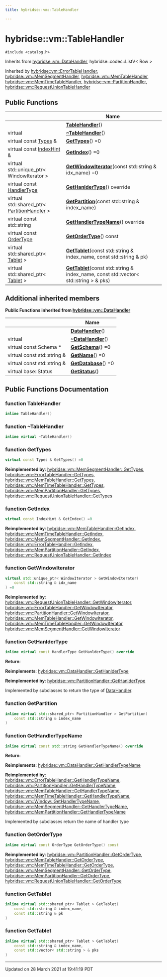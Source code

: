 ```yaml
---
title: hybridse::vm::TableHandler

---
```


# hybridse::vm::TableHandler




`#include <catalog.h>`

Inherits from [hybridse::vm::DataHandler](/hybridse/usage/api/markdown/Classes/classhybridse_1_1vm_1_1_data_handler.md), hybridse::codec::ListV< Row >

Inherited by [hybridse::vm::ErrorTableHandler](/hybridse/usage/api/markdown/Classes/classhybridse_1_1vm_1_1_error_table_handler.md), [hybridse::vm::MemSegmentHandler](/hybridse/usage/api/markdown/Classes/classhybridse_1_1vm_1_1_mem_segment_handler.md), [hybridse::vm::MemTableHandler](/hybridse/usage/api/markdown/Classes/classhybridse_1_1vm_1_1_mem_table_handler.md), [hybridse::vm::MemTimeTableHandler](/hybridse/usage/api/markdown/Classes/classhybridse_1_1vm_1_1_mem_time_table_handler.md), [hybridse::vm::PartitionHandler](/hybridse/usage/api/markdown/Classes/classhybridse_1_1vm_1_1_partition_handler.md), [hybridse::vm::RequestUnionTableHandler](/hybridse/usage/api/markdown/Classes/classhybridse_1_1vm_1_1_request_union_table_handler.md)

## Public Functions

|                | Name           |
| -------------- | -------------- |
| | **[TableHandler](/hybridse/usage/api/markdown/Classes/classhybridse_1_1vm_1_1_table_handler.md#function-tablehandler)**() |
| virtual | **[~TableHandler](/hybridse/usage/api/markdown/Classes/classhybridse_1_1vm_1_1_table_handler.md#function-~tablehandler)**() |
| virtual const [Types](/hybridse/usage/api/markdown/Namespaces/namespacehybridse_1_1vm.md#typedef-types) & | **[GetTypes](/hybridse/usage/api/markdown/Classes/classhybridse_1_1vm_1_1_table_handler.md#function-gettypes)**() =0 |
| virtual const [IndexHint](/hybridse/usage/api/markdown/Namespaces/namespacehybridse_1_1vm.md#typedef-indexhint) & | **[GetIndex](/hybridse/usage/api/markdown/Classes/classhybridse_1_1vm_1_1_table_handler.md#function-getindex)**() =0 |
| virtual std::unique_ptr< WindowIterator > | **[GetWindowIterator](/hybridse/usage/api/markdown/Classes/classhybridse_1_1vm_1_1_table_handler.md#function-getwindowiterator)**(const std::string & idx_name) =0 |
| virtual const [HandlerType](/hybridse/usage/api/markdown/Namespaces/namespacehybridse_1_1vm.md#enum-handlertype) | **[GetHanlderType](/hybridse/usage/api/markdown/Classes/classhybridse_1_1vm_1_1_table_handler.md#function-gethanldertype)**() override |
| virtual std::shared_ptr< [PartitionHandler](/hybridse/usage/api/markdown/Classes/classhybridse_1_1vm_1_1_partition_handler.md) > | **[GetPartition](/hybridse/usage/api/markdown/Classes/classhybridse_1_1vm_1_1_table_handler.md#function-getpartition)**(const std::string & index_name) |
| virtual const std::string | **[GetHandlerTypeName](/hybridse/usage/api/markdown/Classes/classhybridse_1_1vm_1_1_table_handler.md#function-gethandlertypename)**() override |
| virtual const [OrderType](/hybridse/usage/api/markdown/Namespaces/namespacehybridse_1_1vm.md#enum-ordertype) | **[GetOrderType](/hybridse/usage/api/markdown/Classes/classhybridse_1_1vm_1_1_table_handler.md#function-getordertype)**() const |
| virtual std::shared_ptr< [Tablet](/hybridse/usage/api/markdown/Classes/classhybridse_1_1vm_1_1_tablet.md) > | **[GetTablet](/hybridse/usage/api/markdown/Classes/classhybridse_1_1vm_1_1_table_handler.md#function-gettablet)**(const std::string & index_name, const std::string & pk) |
| virtual std::shared_ptr< [Tablet](/hybridse/usage/api/markdown/Classes/classhybridse_1_1vm_1_1_tablet.md) > | **[GetTablet](/hybridse/usage/api/markdown/Classes/classhybridse_1_1vm_1_1_table_handler.md#function-gettablet)**(const std::string & index_name, const std::vector< std::string > & pks) |

## Additional inherited members

**Public Functions inherited from [hybridse::vm::DataHandler](/hybridse/usage/api/markdown/Classes/classhybridse_1_1vm_1_1_data_handler.md)**

|                | Name           |
| -------------- | -------------- |
| | **[DataHandler](/hybridse/usage/api/markdown/Classes/classhybridse_1_1vm_1_1_data_handler.md#function-datahandler)**() |
| virtual | **[~DataHandler](/hybridse/usage/api/markdown/Classes/classhybridse_1_1vm_1_1_data_handler.md#function-~datahandler)**() |
| virtual const Schema * | **[GetSchema](/hybridse/usage/api/markdown/Classes/classhybridse_1_1vm_1_1_data_handler.md#function-getschema)**() =0 |
| virtual const std::string & | **[GetName](/hybridse/usage/api/markdown/Classes/classhybridse_1_1vm_1_1_data_handler.md#function-getname)**() =0 |
| virtual const std::string & | **[GetDatabase](/hybridse/usage/api/markdown/Classes/classhybridse_1_1vm_1_1_data_handler.md#function-getdatabase)**() =0 |
| virtual base::Status | **[GetStatus](/hybridse/usage/api/markdown/Classes/classhybridse_1_1vm_1_1_data_handler.md#function-getstatus)**() |


## Public Functions Documentation

### function TableHandler

```cpp
inline TableHandler()
```


### function ~TableHandler

```cpp
inline virtual ~TableHandler()
```


### function GetTypes

```cpp
virtual const Types & GetTypes() =0
```


**Reimplemented by**: [hybridse::vm::MemSegmentHandler::GetTypes](/hybridse/usage/api/markdown/Classes/classhybridse_1_1vm_1_1_mem_segment_handler.md#function-gettypes), [hybridse::vm::ErrorTableHandler::GetTypes](/hybridse/usage/api/markdown/Classes/classhybridse_1_1vm_1_1_error_table_handler.md#function-gettypes), [hybridse::vm::MemTableHandler::GetTypes](/hybridse/usage/api/markdown/Classes/classhybridse_1_1vm_1_1_mem_table_handler.md#function-gettypes), [hybridse::vm::MemTimeTableHandler::GetTypes](/hybridse/usage/api/markdown/Classes/classhybridse_1_1vm_1_1_mem_time_table_handler.md#function-gettypes), [hybridse::vm::MemPartitionHandler::GetTypes](/hybridse/usage/api/markdown/Classes/classhybridse_1_1vm_1_1_mem_partition_handler.md#function-gettypes), [hybridse::vm::RequestUnionTableHandler::GetTypes](/hybridse/usage/api/markdown/Classes/classhybridse_1_1vm_1_1_request_union_table_handler.md#function-gettypes)


### function GetIndex

```cpp
virtual const IndexHint & GetIndex() =0
```


**Reimplemented by**: [hybridse::vm::MemTableHandler::GetIndex](/hybridse/usage/api/markdown/Classes/classhybridse_1_1vm_1_1_mem_table_handler.md#function-getindex), [hybridse::vm::MemTimeTableHandler::GetIndex](/hybridse/usage/api/markdown/Classes/classhybridse_1_1vm_1_1_mem_time_table_handler.md#function-getindex), [hybridse::vm::MemSegmentHandler::GetIndex](/hybridse/usage/api/markdown/Classes/classhybridse_1_1vm_1_1_mem_segment_handler.md#function-getindex), [hybridse::vm::ErrorTableHandler::GetIndex](/hybridse/usage/api/markdown/Classes/classhybridse_1_1vm_1_1_error_table_handler.md#function-getindex), [hybridse::vm::MemPartitionHandler::GetIndex](/hybridse/usage/api/markdown/Classes/classhybridse_1_1vm_1_1_mem_partition_handler.md#function-getindex), [hybridse::vm::RequestUnionTableHandler::GetIndex](/hybridse/usage/api/markdown/Classes/classhybridse_1_1vm_1_1_request_union_table_handler.md#function-getindex)


### function GetWindowIterator

```cpp
virtual std::unique_ptr< WindowIterator > GetWindowIterator(
    const std::string & idx_name
) =0
```


**Reimplemented by**: [hybridse::vm::RequestUnionTableHandler::GetWindowIterator](/hybridse/usage/api/markdown/Classes/classhybridse_1_1vm_1_1_request_union_table_handler.md#function-getwindowiterator), [hybridse::vm::ErrorTableHandler::GetWindowIterator](/hybridse/usage/api/markdown/Classes/classhybridse_1_1vm_1_1_error_table_handler.md#function-getwindowiterator), [hybridse::vm::PartitionHandler::GetWindowIterator](/hybridse/usage/api/markdown/Classes/classhybridse_1_1vm_1_1_partition_handler.md#function-getwindowiterator), [hybridse::vm::MemTableHandler::GetWindowIterator](/hybridse/usage/api/markdown/Classes/classhybridse_1_1vm_1_1_mem_table_handler.md#function-getwindowiterator), [hybridse::vm::MemTimeTableHandler::GetWindowIterator](/hybridse/usage/api/markdown/Classes/classhybridse_1_1vm_1_1_mem_time_table_handler.md#function-getwindowiterator), [hybridse::vm::MemSegmentHandler::GetWindowIterator](/hybridse/usage/api/markdown/Classes/classhybridse_1_1vm_1_1_mem_segment_handler.md#function-getwindowiterator)


### function GetHanlderType

```cpp
inline virtual const HandlerType GetHanlderType() override
```


**Return**: 

**Reimplements**: [hybridse::vm::DataHandler::GetHanlderType](/hybridse/usage/api/markdown/Classes/classhybridse_1_1vm_1_1_data_handler.md#function-gethanldertype)


**Reimplemented by**: [hybridse::vm::PartitionHandler::GetHanlderType](/hybridse/usage/api/markdown/Classes/classhybridse_1_1vm_1_1_partition_handler.md#function-gethanldertype)


Implemented by subclasses to return the type of [DataHandler](/hybridse/usage/api/markdown/Classes/classhybridse_1_1vm_1_1_data_handler.md). 


### function GetPartition

```cpp
inline virtual std::shared_ptr< PartitionHandler > GetPartition(
    const std::string & index_name
)
```


### function GetHandlerTypeName

```cpp
inline virtual const std::string GetHandlerTypeName() override
```


**Return**: 

**Reimplements**: [hybridse::vm::DataHandler::GetHandlerTypeName](/hybridse/usage/api/markdown/Classes/classhybridse_1_1vm_1_1_data_handler.md#function-gethandlertypename)


**Reimplemented by**: [hybridse::vm::ErrorTableHandler::GetHandlerTypeName](/hybridse/usage/api/markdown/Classes/classhybridse_1_1vm_1_1_error_table_handler.md#function-gethandlertypename), [hybridse::vm::PartitionHandler::GetHandlerTypeName](/hybridse/usage/api/markdown/Classes/classhybridse_1_1vm_1_1_partition_handler.md#function-gethandlertypename), [hybridse::vm::MemTableHandler::GetHandlerTypeName](/hybridse/usage/api/markdown/Classes/classhybridse_1_1vm_1_1_mem_table_handler.md#function-gethandlertypename), [hybridse::vm::MemTimeTableHandler::GetHandlerTypeName](/hybridse/usage/api/markdown/Classes/classhybridse_1_1vm_1_1_mem_time_table_handler.md#function-gethandlertypename), [hybridse::vm::Window::GetHandlerTypeName](/hybridse/usage/api/markdown/Classes/classhybridse_1_1vm_1_1_window.md#function-gethandlertypename), [hybridse::vm::MemSegmentHandler::GetHandlerTypeName](/hybridse/usage/api/markdown/Classes/classhybridse_1_1vm_1_1_mem_segment_handler.md#function-gethandlertypename), [hybridse::vm::MemPartitionHandler::GetHandlerTypeName](/hybridse/usage/api/markdown/Classes/classhybridse_1_1vm_1_1_mem_partition_handler.md#function-gethandlertypename)


Implemented by subclasses return the name of handler type 


### function GetOrderType

```cpp
inline virtual const OrderType GetOrderType() const
```


**Reimplemented by**: [hybridse::vm::PartitionHandler::GetOrderType](/hybridse/usage/api/markdown/Classes/classhybridse_1_1vm_1_1_partition_handler.md#function-getordertype), [hybridse::vm::MemTableHandler::GetOrderType](/hybridse/usage/api/markdown/Classes/classhybridse_1_1vm_1_1_mem_table_handler.md#function-getordertype), [hybridse::vm::MemTimeTableHandler::GetOrderType](/hybridse/usage/api/markdown/Classes/classhybridse_1_1vm_1_1_mem_time_table_handler.md#function-getordertype), [hybridse::vm::MemSegmentHandler::GetOrderType](/hybridse/usage/api/markdown/Classes/classhybridse_1_1vm_1_1_mem_segment_handler.md#function-getordertype), [hybridse::vm::MemPartitionHandler::GetOrderType](/hybridse/usage/api/markdown/Classes/classhybridse_1_1vm_1_1_mem_partition_handler.md#function-getordertype), [hybridse::vm::RequestUnionTableHandler::GetOrderType](/hybridse/usage/api/markdown/Classes/classhybridse_1_1vm_1_1_request_union_table_handler.md#function-getordertype)


### function GetTablet

```cpp
inline virtual std::shared_ptr< Tablet > GetTablet(
    const std::string & index_name,
    const std::string & pk
)
```


### function GetTablet

```cpp
inline virtual std::shared_ptr< Tablet > GetTablet(
    const std::string & index_name,
    const std::vector< std::string > & pks
)
```


-------------------------------

Updated on 28 March 2021 at 19:41:19 PDT